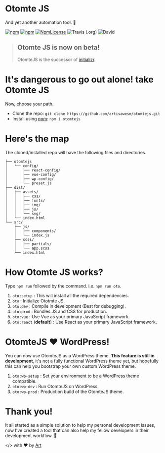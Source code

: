 # Otomte JS

And yet another automation tool. 🤖

[![npm](https://img.shields.io/npm/v/otomtejs.svg?style=flat-square)](https://www.npmjs.com/package/otomtejs) [![npm](https://img.shields.io/npm/dm/otomtejs.svg?style=flat-square)](https://npmcharts.com/compare/otomtejs) [![NpmLicense](https://img.shields.io/npm/l/otomtejs.svg?style=flat-square)](https://github.com/artisawesm/otomtejs/blob/master/LICENSE) ![Travis (.org)](https://img.shields.io/travis/artisawesm/otomtejs.svg?style=flat-square) ![David](https://img.shields.io/david/dev/artisawesm/otomtejs.svg?style=flat-square)

> ## Otomte JS is now on beta!
>
> OtomteJS is the successor of [initializr](https://github.com/artisawesm/initializr).

# It's dangerous to go out alone! take Otomte JS

Now, choose your path.

- Clone the repo: `git clone https://github.com/artisawesm/otomtejs.git`
- Install using [npm](https://www.npmjs.com/): `npm i otomtejs`

# Here's the map

The cloned/installed repo will have the following files and directories.

```
├── otomtejs
│   └── config/
│       ├── react-config/
│       ├── vue-config/
│       ├── wp-config/
│       └── preset.js
├── dist/
│   ├── assets/
│   │   ├── css/
│   │   ├── fonts/
│   │   ├── img/
│   │   ├── js/
│   │   └── svg/
│   └── index.html
└── src/
    ├── js/
    │   ├── components/
    │   └── index.js
    ├── scss/
    │   ├── partials/
    │   └── app.scss
    └── index.html
```

# How Otomte JS works?

Type `npm run` followed by the command. i.e. `npm run oto`.

1. `oto:setup` : This will install all the required dependencies.
2. `oto` : Initialize Ototmte JS.
3. `oto:dev` : Compile in development (Best for debugging).
4. `oto:prod` : Bundles JS and CSS for production.
5. `oto:vue` : Use Vue as your primary JavaScript framework.
6. `oto:react` (**default**) : Use React as your primary JavaScript framework.

# OtomteJS ❤️ WordPress!

You can now use OtomteJS as a WordPress theme. **This feature is still in development**, it's not a fully functional WordPress theme yet, but hopefully this can help you bootstrap your own custom WordPress theme.

1. `oto:wp-setup` : Set your environment to be a WordPress theme compatible.
2. `oto:wp-dev` : Run OtomteJS on WordPress.
3. `oto:wp-prod` : Production build of the OtomteJS theme.

# Thank you!

It all started as a simple solution to help my personal development issues, now I've created a tool that can also help my fellow developers in their development workflow. 🎉

</> with ❤️ by [Art](https://dev.to/artisawesm)
